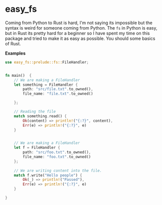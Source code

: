 # easy_fs


Coming from Python to Rust is hard, I'm not saying its impossible but the syntax is weird for someone coming from Python. The `fs` in 
Python is easy, but in Rust its pretty hard for a beginner so I have spent my time on this package and tried to make it as easy as possible.
You should some basics of Rust. 



**Examples**


```rs
use easy_fs::prelude::fs::FileHandler;


fn main()  {
    // We are making a FileHandler
    let something = FileHandler {
        path: "src/file.txt".to_owned(),  
        file_name: "file.txt".to_owned()

    };

    // Reading the file
    match something.read() {
        Ok(content) => println!("{:?}", content),
        Err(e) => println!("{:?}", e)
    }


    // We are making a FileHandler
    let f = FileHandler {
        path: "src/foo.txt".to_owned(),
        file_name: "foo.txt".to_owned()
    };
    
    // We are writing content into the file.
    match f.write("Hello people") {
        Ok(_) => println!("Passed"),
        Err(e) => println!("{:?}", e)
    }

}
```